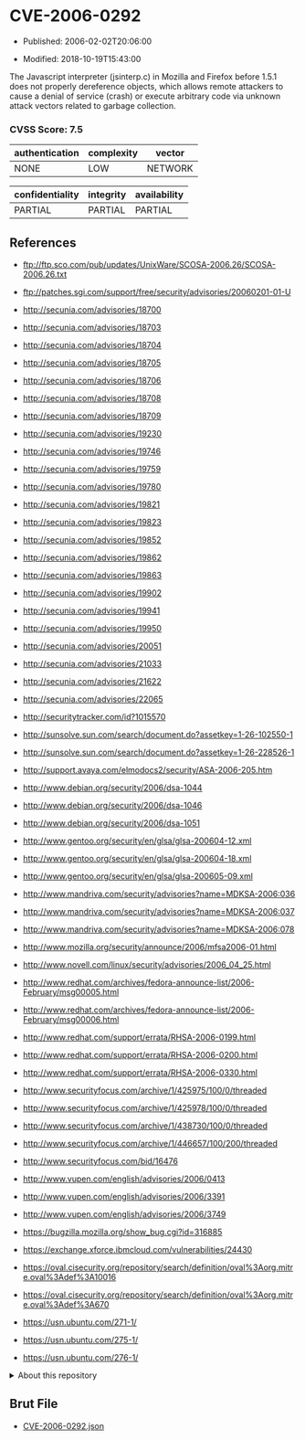 # CVE-2006-0292

- Published: 2006-02-02T20:06:00

- Modified: 2018-10-19T15:43:00

The Javascript interpreter (jsinterp.c) in Mozilla and Firefox before 1.5.1 does not properly dereference objects, which allows remote attackers to cause a denial of service (crash) or execute arbitrary code via unknown attack vectors related to garbage collection.

### CVSS Score: **7.5**

| authentication | complexity | vector |
| --- | --- | --- |
| NONE | LOW | NETWORK |

| confidentiality | integrity | availability |
| --- | --- | --- |
| PARTIAL | PARTIAL | PARTIAL |

## References

* ftp://ftp.sco.com/pub/updates/UnixWare/SCOSA-2006.26/SCOSA-2006.26.txt

* ftp://patches.sgi.com/support/free/security/advisories/20060201-01-U

* http://secunia.com/advisories/18700

* http://secunia.com/advisories/18703

* http://secunia.com/advisories/18704

* http://secunia.com/advisories/18705

* http://secunia.com/advisories/18706

* http://secunia.com/advisories/18708

* http://secunia.com/advisories/18709

* http://secunia.com/advisories/19230

* http://secunia.com/advisories/19746

* http://secunia.com/advisories/19759

* http://secunia.com/advisories/19780

* http://secunia.com/advisories/19821

* http://secunia.com/advisories/19823

* http://secunia.com/advisories/19852

* http://secunia.com/advisories/19862

* http://secunia.com/advisories/19863

* http://secunia.com/advisories/19902

* http://secunia.com/advisories/19941

* http://secunia.com/advisories/19950

* http://secunia.com/advisories/20051

* http://secunia.com/advisories/21033

* http://secunia.com/advisories/21622

* http://secunia.com/advisories/22065

* http://securitytracker.com/id?1015570

* http://sunsolve.sun.com/search/document.do?assetkey=1-26-102550-1

* http://sunsolve.sun.com/search/document.do?assetkey=1-26-228526-1

* http://support.avaya.com/elmodocs2/security/ASA-2006-205.htm

* http://www.debian.org/security/2006/dsa-1044

* http://www.debian.org/security/2006/dsa-1046

* http://www.debian.org/security/2006/dsa-1051

* http://www.gentoo.org/security/en/glsa/glsa-200604-12.xml

* http://www.gentoo.org/security/en/glsa/glsa-200604-18.xml

* http://www.gentoo.org/security/en/glsa/glsa-200605-09.xml

* http://www.mandriva.com/security/advisories?name=MDKSA-2006:036

* http://www.mandriva.com/security/advisories?name=MDKSA-2006:037

* http://www.mandriva.com/security/advisories?name=MDKSA-2006:078

* http://www.mozilla.org/security/announce/2006/mfsa2006-01.html

* http://www.novell.com/linux/security/advisories/2006_04_25.html

* http://www.redhat.com/archives/fedora-announce-list/2006-February/msg00005.html

* http://www.redhat.com/archives/fedora-announce-list/2006-February/msg00006.html

* http://www.redhat.com/support/errata/RHSA-2006-0199.html

* http://www.redhat.com/support/errata/RHSA-2006-0200.html

* http://www.redhat.com/support/errata/RHSA-2006-0330.html

* http://www.securityfocus.com/archive/1/425975/100/0/threaded

* http://www.securityfocus.com/archive/1/425978/100/0/threaded

* http://www.securityfocus.com/archive/1/438730/100/0/threaded

* http://www.securityfocus.com/archive/1/446657/100/200/threaded

* http://www.securityfocus.com/bid/16476

* http://www.vupen.com/english/advisories/2006/0413

* http://www.vupen.com/english/advisories/2006/3391

* http://www.vupen.com/english/advisories/2006/3749

* https://bugzilla.mozilla.org/show_bug.cgi?id=316885

* https://exchange.xforce.ibmcloud.com/vulnerabilities/24430

* https://oval.cisecurity.org/repository/search/definition/oval%3Aorg.mitre.oval%3Adef%3A10016

* https://oval.cisecurity.org/repository/search/definition/oval%3Aorg.mitre.oval%3Adef%3A670

* https://usn.ubuntu.com/271-1/

* https://usn.ubuntu.com/275-1/

* https://usn.ubuntu.com/276-1/

<details>
<summary>About this repository</summary> 

  This repository is part of the project [Live Hack CVE](https://github.com/Live-Hack-CVE). Main website can be found [www.live-hack.org](https://www.live-hack.org) 
  
  Made by [Sn0wAlice](https://github.com/Sn0wAlice) for the people that care about security and need to have a feed of the latest CVEs. Hope you enjoy it, don't forget to star the repo and follow me on [Twitter](https://twitter.com/Sn0wAlice) and [Github](https://github.com/Sn0wAlice). And that is my [personnal website](https://www.alice-snow.me/)

  - [Home Page](https://github.com/Live-Hack-CVE)
  - [Framework](https://github.com/Live-Hack-CVE/cve-framework)
  - [CVE database](https://github.com/Live-Hack-CVE/full_database)
  - [Changelog](https://github.com/Live-Hack-CVE/Changelog)
</details>

## Brut File

* [CVE-2006-0292.json](https://raw.githubusercontent.com/Live-Hack-CVE/full_database/main/cves/2006/CVE-2006-0292.json)

